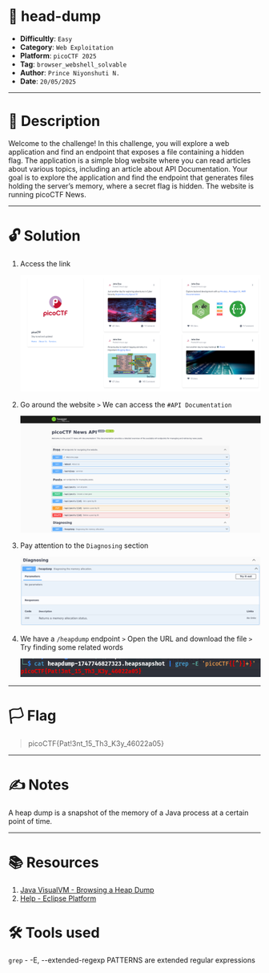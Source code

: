 # :briefcase: head-dump

- **Difficultly**: `Easy`
- **Category**: `Web Exploitation`
- **Platform**: `picoCTF 2025`
- **Tag**: `browser_webshell_solvable`
- **Author**: `Prince Niyonshuti N.`
- **Date**: `20/05/2025`

---

# :pencil: Description

Welcome to the challenge! In this challenge, you will explore a web application and find an endpoint that exposes a file containing a hidden flag. The application is a simple blog website where you can read articles about various topics, including an article about API Documentation. Your goal is to explore the application and find the endpoint that generates files holding the server’s memory, where a secret flag is hidden. The website is running picoCTF News.

---

# :unlock: Solution

1. Access the link

    ![image1](images/image1.png)

2. Go around the website `>` We can access the `#API Documentation`

    ![image2](images/image2.png)

3. Pay attention to the `Diagnosing` section

    ![image3](images/image3.png)

4. We have a `/heapdump` endpoint `>` Open the URL and download the file `>` Try finding some related words

    ![image4](images/image4.png)

---

# :white_flag: Flag

> picoCTF{Pat!3nt_15_Th3_K3y_46022a05}

---

# :writing_hand: Notes

A heap dump is a snapshot of the memory of a Java process at a certain point of time.

---

# :books: Resources

1. [Java VisualVM - Browsing a Heap Dump](https://docs.oracle.com/javase/8/docs/technotes/guides/visualvm/heapdump.html)
2. [Help - Eclipse Platform](https://help.eclipse.org/latest/index.jsp?topic=%2Forg.eclipse.mat.ui.help%2Fconcepts%2Fheapdump.html)

# :hammer_and_wrench: Tools used

`grep` - -E, --extended-regexp     PATTERNS are extended regular expressions

